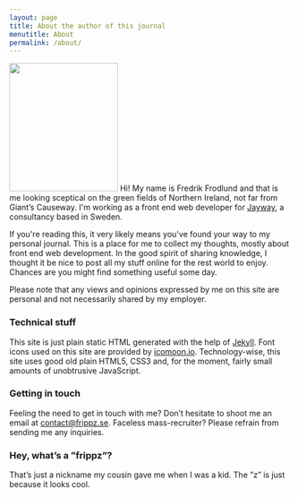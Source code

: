 ```yaml
---
layout: page
title: About the author of this journal
menutitle: About
permalink: /about/
---
```


<img src="https://dl.dropboxusercontent.com/u/817490/frippz.se/fredrik.jpeg" alt="" height="229" width="194" class="left"> Hi! My name is Fredrik Frodlund and that is me looking sceptical on the green fields of Northern Ireland, not far from Giant’s Causeway. I'm working as a front end web developer for [Jayway](http://www.jayway.com/), a consultancy based in Sweden.

If you're reading this, it very likely means you've found your way to my personal journal. This is a place for me to collect my thoughts, mostly about front end web development. In the good spirit of sharing knowledge, I thought it be nice to post all my stuff online for the rest world to enjoy. Chances are you might find something useful some day.

Please note that any views and opinions expressed by me on this site are personal and not necessarily shared by my employer.

### Technical stuff

This site is just plain static HTML generated with the help of [Jekyll](http://jekyllrb.com/). Font icons used on this site are provided by [icomoon.io](https://icomoon.io). Technology-wise, this site uses good old plain HTML5, CSS3 and, for the moment, fairly small amounts of unobtrusive JavaScript.

### Getting in touch

Feeling the need to get in touch with me? Don’t hesitate to shoot me an email at [contact@frippz.se](mailto:contact@frippz.se). Faceless mass-recruiter? Please refrain from sending me any inquiries.

### Hey, what’s a ”frippz”?

That’s just a nickname my cousin gave me when I was a kid. The ”z” is just because it looks cool.
